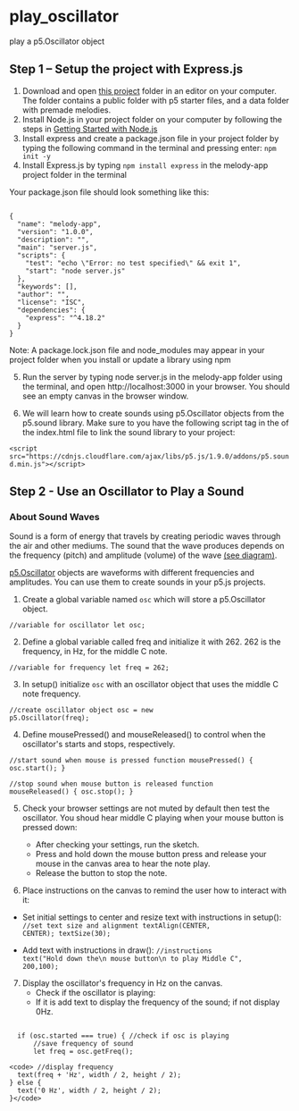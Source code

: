 # play_oscillator
play a p5.Oscillator object

## Step 1 – Setup the project with Express.js

1. Download and open [this project](https://github.com/MsQCompSci/melody_app_starter) folder in an editor on your computer. The folder contains a public folder with p5 starter files, and a data folder with premade melodies.
2. Install Node.js in your project folder on your computer by following the steps in [Getting Started with Node.js]("https://docs.google.com/document/d/1n6Je0Lzht2ibQmN1st1ccth47ppNhIYtMBTOwNAAFdo/edit")
3. Install express and create a package.json file in your project folder by typing the following command in the terminal and pressing enter: `npm init -y`
4. Install Express.js by typing `npm install express` in the melody-app project folder in the terminal
   
Your package.json file should look something like this:

<code>
{
  "name": "melody-app",
  "version": "1.0.0",
  "description": "",
  "main": "server.js",
  "scripts": {
    "test": "echo \"Error: no test specified\" && exit 1",
    "start": "node server.js"
  },
  "keywords": [],
  "author": "",
  "license": "ISC",
  "dependencies": {
    "express": "^4.18.2"
  }
}
</code>

Note: A package.lock.json file and node_modules may appear in your project folder when you install or update a library using npm

5. Run the server by typing  node server.js in the melody-app folder using the terminal, and open http://localhost:3000 in your browser. You should see an empty canvas in the browser window.

6. We will learn how to create sounds using p5.Oscillator objects from the p5.sound library. Make sure to you have the following script tag in the <head> of the index.html file to link the sound library to your project:

`<script src="https://cdnjs.cloudflare.com/ajax/libs/p5.js/1.9.0/addons/p5.sound.min.js"></script>`

## Step 2 - Use an Oscillator to Play a Sound

### About Sound Waves
Sound is a form of energy that travels by creating periodic waves through the air and other mediums. The sound that the wave produces depends on the frequency (pitch) and amplitude (volume) of the wave [(see diagram)](https://files.mtstatic.com/site_9956/87246/0/webview?Expires=1704221837&Signature=GNNhrgn527sgKnwKirhCeiAo4SubETlUgIhHX-KikfPk7eqPp0vXPNJqmGTs7zJ10yxjDjz0uQisXucOhshIB13VMP7-1H1tkGsstEGXpbx1rVumpG6EQiBNod6~7YBGZ9VBo8U1h-m0b6JuE8GR6h0pYAsf0mJssBrNZyGV1mY_&Key-Pair-Id=APKAJ5Y6AV4GI7A555NA). 

[p5.Oscillator](https://p5js.org/reference/#/p5.Oscillator) objects are waveforms with different frequencies and amplitudes. You can use them to create sounds in your p5.js projects.

1. Create a global variable named `osc` which will store a p5.Oscillator object.

<code>//variable for oscillator
let osc;</code>

2. Define a global variable called freq and initialize it with 262. 262 is the frequency, in Hz, for the middle C note. 

<code>//variable for frequency
let freq = 262;</code>

3. In setup() initialize `osc` with an oscillator object that uses the middle C note frequency. 

<code>//create oscillator object
osc = new p5.Oscillator(freq);</code>

4. Define mousePressed() and mouseReleased() to control when the oscillator's starts and stops, respectively.

<code>//start sound when mouse is pressed
function mousePressed() {
  osc.start();
}</code>

<code>//stop sound when mouse button is released
function mouseReleased() {
  osc.stop();
}</code>

5. Check your browser settings are not muted by default then test the oscillator. You shoud hear middle C playing when your mouse button is pressed down:
   - After checking your settings, run the sketch.
   - Press and hold down the mouse button press and release your mouse in the canvas area to hear the note play. 
   - Release the button to stop the note.

6. Place instructions on the canvas to remind the user how to interact with it:
  - Set initial settings to center and resize text with instructions in setup(): 
  <code>//set text size and alignment
  textAlign(CENTER, CENTER);
  textSize(30);</code>

  - Add text with instructions in draw():
  <code>//instructions
 text("Hold down the\n mouse button\n to play Middle C", 200,100);</code>

7. Display the oscillator's frequency in Hz on the canvas.
   - Check if the oscillator is playing:
   - If it is add text to display the frequency of the sound; if not display 0Hz.

  <code> 
  if (osc.started === true) { //check if osc is playing
      //save frequency of sound
      let freq = osc.getFreq(); </code>
     
    <code> //display frequency
      text(freq + 'Hz', width / 2, height / 2);
    } else {
      text('0 Hz', width / 2, height / 2);
    }</code>


